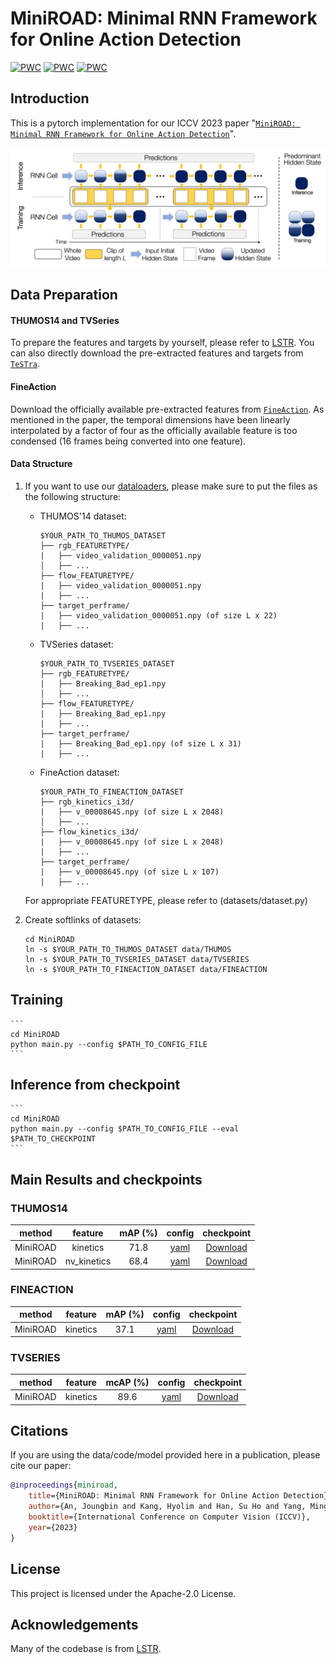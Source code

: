 # MiniROAD: Minimal RNN Framework for Online Action Detection
[![PWC](https://img.shields.io/endpoint.svg?url=https://paperswithcode.com/badge/miniroad-minimal-rnn-framework-for-online/online-action-detection-on-fineaction)](https://paperswithcode.com/sota/online-action-detection-on-fineaction?p=miniroad-minimal-rnn-framework-for-online)
[![PWC](https://img.shields.io/endpoint.svg?url=https://paperswithcode.com/badge/miniroad-minimal-rnn-framework-for-online/online-action-detection-on-thumos-14)](https://paperswithcode.com/sota/online-action-detection-on-thumos-14?p=miniroad-minimal-rnn-framework-for-online)
[![PWC](https://img.shields.io/endpoint.svg?url=https://paperswithcode.com/badge/miniroad-minimal-rnn-framework-for-online/online-action-detection-on-tvseries)](https://paperswithcode.com/sota/online-action-detection-on-tvseries?p=miniroad-minimal-rnn-framework-for-online)

## Introduction

This is a pytorch implementation for our ICCV 2023 paper "[`MiniROAD: Minimal RNN Framework for Online Action Detection`]()".

![teaser](assets/miniroad_teaser.png?raw=true)

## Data Preparation

#### THUMOS14 and TVSeries

To prepare the features and targets by yourself, please refer to [LSTR](https://github.com/amazon-research/long-short-term-transformer#data-preparation). You can also directly download the pre-extracted features and targets from [`TeSTra`](https://github.com/zhaoyue-zephyrus/TeSTra).

#### FineAction

Download the officially available pre-extracted features from [`FineAction`](https://github.com/Richard-61/FineAction). As mentioned in the paper, the temporal dimensions have been linearly interpolated by a factor of four as the officially available feature is too condensed (16 frames being converted into one feature).

#### Data Structure

1. If you want to use our [dataloaders](datasets/dataset.py), please make sure to put the files as the following structure:

    * THUMOS'14 dataset:
        ```
        $YOUR_PATH_TO_THUMOS_DATASET
        ├── rgb_FEATURETYPE/
        |   ├── video_validation_0000051.npy 
        │   ├── ...
        ├── flow_FEATURETYPE/ 
        |   ├── video_validation_0000051.npy 
        |   ├── ...
        ├── target_perframe/
        |   ├── video_validation_0000051.npy (of size L x 22)
        |   ├── ...
        ```
    
    * TVSeries dataset:
        ```
        $YOUR_PATH_TO_TVSERIES_DATASET
        ├── rgb_FEATURETYPE/
        |   ├── Breaking_Bad_ep1.npy 
        │   ├── ...
        ├── flow_FEATURETYPE/
        |   ├── Breaking_Bad_ep1.npy 
        |   ├── ...
        ├── target_perframe/
        |   ├── Breaking_Bad_ep1.npy (of size L x 31)
        |   ├── ...
        ```

    * FineAction dataset:
        ```
        $YOUR_PATH_TO_FINEACTION_DATASET
        ├── rgb_kinetics_i3d/
        |   ├── v_00008645.npy (of size L x 2048)
        │   ├── ...
        ├── flow_kinetics_i3d/
        |   ├── v_00008645.npy (of size L x 2048)
        |   ├── ...
        ├── target_perframe/
        |   ├── v_00008645.npy (of size L x 107)
        |   ├── ...
        ```
    For appropriate FEATURETYPE, please refer to (datasets/dataset.py)

2. Create softlinks of datasets:

    ```
    cd MiniROAD
    ln -s $YOUR_PATH_TO_THUMOS_DATASET data/THUMOS
    ln -s $YOUR_PATH_TO_TVSERIES_DATASET data/TVSERIES
    ln -s $YOUR_PATH_TO_FINEACTION_DATASET data/FINEACTION
    ```

## Training

    ```
    cd MiniROAD
    python main.py --config $PATH_TO_CONFIG_FILE 
    ```

## Inference from checkpoint

    ```
    cd MiniROAD
    python main.py --config $PATH_TO_CONFIG_FILE --eval $PATH_TO_CHECKPOINT
    ```

## Main Results and checkpoints

### THUMOS14

|       method      | feature   |  mAP (%)  |                             config                                                |   checkpoint   |
|  :--------------: |  :-------------:  |  :-----:  |  :-----------------------------------------------------------------------------:  |  :----------:  |
|  MiniROAD           |  kinetics |   71.8    | [yaml](configs/miniroad_thumos_kinetics.yaml) | [Download](https://yonsei-my.sharepoint.com/:u:/g/personal/jbistanbul05_o365_yonsei_ac_kr/EQ1XQBlxzgZChRV1faSQKTwBEGIcZILS8mj1QPTzAVva9Q?e=G5YfWP) |
|  MiniROAD           |    nv_kinetics    |   68.4    | [yaml](configs/miniroad_thumos_nv_kinetics.yaml)      | [Download](https://yonsei-my.sharepoint.com/:u:/g/personal/jbistanbul05_o365_yonsei_ac_kr/EdxCH-yklvJAllMzjMburMEBBz0ULEPMf16hKRlvAA_4kg?e=0jYLzR) |

### FINEACTION

|       method      | feature   |  mAP (%)  |                             config                                                |   checkpoint   |
|  :--------------: |  :-------------:  |  :-----:  |  :-----------------------------------------------------------------------------:  |  :----------:  |
|  MiniROAD           |  kinetics |   37.1    | [yaml](configs/miniroad_fineaction_kinetics.yaml) | [Download](https://yonsei-my.sharepoint.com/:u:/g/personal/jbistanbul05_o365_yonsei_ac_kr/Eeldj4uYggxFlYzYY3J-7j4B6rqr1uA2PbsF18G_97w1ew?e=DKwwd3) |

### TVSERIES

|       method      | feature   |  mcAP (%)  |                             config                                                |   checkpoint   |
|  :--------------: |  :-------------:  |  :-----:  |  :-----------------------------------------------------------------------------:  |  :----------:  |
|  MiniROAD           |  kinetics |   89.6    | [yaml](configs/miniroad_tvseries_kinetics.yaml) | [Download](https://yonsei-my.sharepoint.com/:u:/g/personal/jbistanbul05_o365_yonsei_ac_kr/ES4wVDcYIZNNmyzupS2UUoABeo6i7oFvUnP7HpdQ7y1b8g?e=PvISCv) |

## Citations

If you are using the data/code/model provided here in a publication, please cite our paper:

```BibTeX
@inproceedings{miniroad,
	title={MiniROAD: Minimal RNN Framework for Online Action Detection},
	author={An, Joungbin and Kang, Hyolim and Han, Su Ho and Yang, Ming-Hsuan and Kim, Seon Joo},
	booktitle={International Conference on Computer Vision (ICCV)},
	year={2023}
}
```

## License

This project is licensed under the Apache-2.0 License.

## Acknowledgements

Many of the codebase is from [LSTR](https://github.com/amazon-research/long-short-term-transformer).
